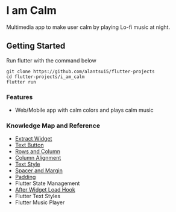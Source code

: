 # I am Calm

Multimedia app to make user calm by playing Lo-fi music at night.

## Getting Started
Run flutter with the command below
```shell
git clone https://github.com/alantsui5/flutter-projects
cd flutter-projects/i_am_calm
flutter run 
```

### Features
- Web/Mobile app with calm colors and plays calm music

### Knowledge Map and Reference
- [Extract Widget](https://stackoverflow.com/questions/57105154/shortcut-to-extract-flutter-widget-from-ui-layout)
- [Text Button](https://docs.flutter.dev/release/breaking-changes/buttons#the-stylefrom-buttonstyle-utility-methods)
- [Rows and Column](https://docs.flutter.dev/development/ui/layout#lay-out-multiple-widgets-vertically-and-horizontally)
- [Column Alignment](https://docs.flutter.dev/codelabs/layout-basics#mainaxisalignment-property)
- [Text Style](https://docs.flutter.dev/cookbook/design/themes)
- [Spacer and Margin](https://api.flutter.dev/flutter/widgets/Spacer-class.html)
- [Padding](https://docs.flutter.dev/cookbook/forms/text-input#interactive-example)
- Flutter State Management
- [After Widget Load Hook](https://stackoverflow.com/questions/49466556/flutter-run-method-on-widget-build-complete)
- Flutter Text Styles
- Flutter Music Player